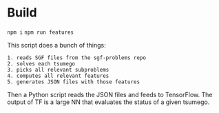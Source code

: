 # Build

`npm i`
`npm run features`

This script does a bunch of things:
  
    1. reads SGF files from the sgf-problems repo
    2. solves each tsumego
    3. picks all relevant subproblems
    4. computes all relevant features
    5. generates JSON files with those features
  
 Then a Python script reads the JSON files
 and feeds to TensorFlow. The output of TF
 is a large NN that evaluates the status of
 a given tsumego.

